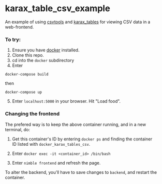# karax_table_csv_example
An example of using [csvtools](https://github.com/unicredit/csvtools) and [karax_tables](https://github.com/mikebelanger/karax_tables) for viewing CSV data in a web-frontend.


### To try:

1.  Ensure you have [docker](https://www.docker.com/) installed.
2.  Clone this repo.
3.  cd into the `docker` subdirectory
4.  Enter 
```
docker-compose build
```
then 
```
docker-compose up
```

5.  Enter `localhost:5000` in your browser.  Hit "Load food".

### Changing the frontend

The prefered way is to keep the above container running, and in a new terminal, do:

1.  Get this container's ID by entering `docker ps` and finding the container ID listed with `docker_karax_tables_csv`.

2.  Enter ```docker exec -it <container_id> /bin/bash```
3.  Enter ```nimble frontend``` and refresh the page.

To alter the backend, you'll have to save changes to ```backend```, and restart the container.